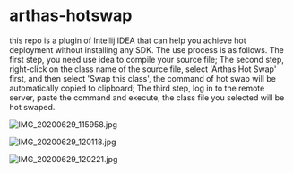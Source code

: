 # arthas-hotswap
this repo is a plugin of Intellij IDEA that can help you achieve hot deployment without installing any SDK. The use process is as follows. The first step, you need use idea to compile your source file; The second step, right-click on the class name of the source file, select 'Arthas Hot Swap' first, and then select 'Swap this class', the command of hot swap will be automatically copied to clipboard; The third step, log in to the remote server, paste the command and execute, the class file you selected will be hot swaped.

![IMG_20200629_115958.jpg](https://ata2-img.oss-cn-zhangjiakou.aliyuncs.com/b47d34513f1d4c53f4fd309464ef37b7.jpg)

![IMG_20200629_120118.jpg](https://ata2-img.oss-cn-zhangjiakou.aliyuncs.com/cb7c29f73c18e591a8f41b5e96604aa2.jpg)

![IMG_20200629_120221.jpg](https://ata2-img.oss-cn-zhangjiakou.aliyuncs.com/72da7f245be92b8e80efc1967f5805cd.jpg)
